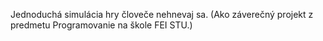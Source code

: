 Jednoduchá simulácia hry človeče nehnevaj sa. 
(Ako záverečný projekt z predmetu Programovanie na škole FEI STU.)
